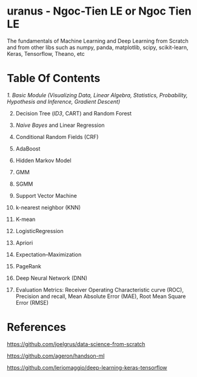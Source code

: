 # uranus - Ngoc-Tien LE or Ngoc Tien LE
The fundamentals of Machine Learning and Deep Learning from Scratch and from other libs such as numpy, panda, matplotlib, scipy, scikit-learn, Keras, Tensorflow, Theano, etc

# Table Of Contents
*1. Basic Module (Visualizing Data, Linear Algebra, Statistics, Probability, Hypothesis and Inference, Gradient Descent)*

2. Decision Tree (*ID3*, CART) and Random Forest

3. *Naive Bayes* and Linear Regression

4. Conditional Random Fields (CRF)

5. AdaBoost

6. Hidden Markov Model

7. GMM

8. SGMM

9. Support Vector Machine

10. k-nearest neighbor (KNN)
11. K-mean
12. LogisticRegression
13. Apriori
14. Expectation–Maximization
15. PageRank
16. Deep Neural Network (DNN)
17. Evaluation Metrics: Receiver Operating Characteristic curve (ROC), Precision and recall, Mean Absolute Error (MAE), Root Mean Square Error (RMSE)

# References
https://github.com/joelgrus/data-science-from-scratch

https://github.com/ageron/handson-ml

https://github.com/leriomaggio/deep-learning-keras-tensorflow
